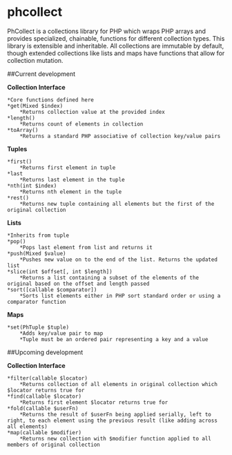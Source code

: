 phcollect
=========

PhCollect is a collections library for PHP which wraps PHP arrays and provides specialized, chainable, functions for different collection types.  This library is extensible and inheritable. All collections are immutable by default, though extended collections like lists and maps have functions that allow for collection mutation.

##Current development

**Collection Interface**

    *Core functions defined here
    *get(Mixed $index)
        *Returns collection value at the provided index
    *length()
        *Returns count of elements in collection
    *toArray()
        *Returns a standard PHP associative of collection key/value pairs

**Tuples**

    *first()
        *Returns first element in tuple
    *last
        *Returns last element in the tuple
    *nth(int $index)
        *Returns nth element in the tuple
    *rest()
        *Returns new tuple containing all elements but the first of the original collection

**Lists**

    *Inherits from tuple
    *pop()
        *Pops last element from list and returns it
    *push(Mixed $value)
        *Pushes new value on to the end of the list. Returns the updated list
    *slice(int $offset[, int $length])
        *Returns a list containing a subset of the elements of the original based on the offset and length passed
    *sort([callable $comparator])
        *Sorts list elements either in PHP sort standard order or using a comparator function

**Maps**

    *set(PhTuple $tuple)
        *Adds key/value pair to map
        *Tuple must be an ordered pair representing a key and a value

##Upcoming development

**Collection Interface**

    *filter(callable $locator)
        *Returns collection of all elements in original collection which $locator returns true for
    *find(callable $locator)
        *Returns first element $locator returns true for
    *fold(callable $userFn)
        *Returns the result of $userFn being applied serially, left to right, to each element using the previous result (like adding across all elements)
    *map(callable $modifier)
        *Returns new collection with $modifier function applied to all members of original collection
